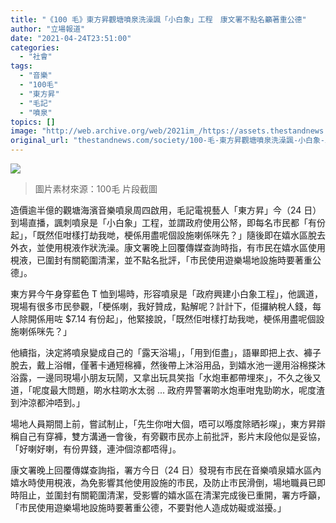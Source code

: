 ```yaml
---
title: "《100 毛》東方昇觀塘噴泉洗澡諷「小白象」工程　康文署不點名籲著重公德"
author: "立場報道"
date: "2021-04-24T23:51:00"
categories:
  - "社會"
tags:
  - "音樂"
  - "100毛"
  - "東方昇"
  - "毛記"
  - "噴泉"
topics: []
image: "http://web.archive.org/web/2021im_/https://assets.thestandnews.com/media/photos/100-18_slDrs.png"
original_url: "thestandnews.com/society/100-毛-東方昇觀塘噴泉洗澡諷-小白象-工程-康文署不點名籲著重公德"
---
```

![](http://web.archive.org/web/2021im_/https://assets.thestandnews.com/media/photos/100-18_slDrs.png)
> 圖片素材來源：100毛 片段截圖

造價逾半億的觀塘海濱音樂噴泉周四啟用，毛記電視藝人「東方昇」今（24 日）到場直播，諷刺噴泉是「小白象」工程，並謂政府使用公帑，即每名市民都「有份起」，「既然佢咁樣打劫我哋，梗係用盡呢個設施喇係咪先？」隨後即在嬉水區脫去外衣，並使用梘液作狀洗澡。康文署晚上回覆傳媒查詢時指，有市民在嬉水區使用梘液，已圍封有關範圍清潔，並不點名批評，「市民使用遊樂場地設施時要著重公德」。

東方昇今午身穿藍色 T 恤到場時，形容噴泉是「政府興建小白象工程」，他諷道，現場有很多市民參觀，「梗係喇，我好贊成，點解呢？計計下，佢攞納稅人錢，每人除開係用咗 $7.14 有份起」，他緊接說，「既然佢咁樣打劫我哋，梗係用盡呢個設施喇係咪先？」

他續指，決定將噴泉變成自己的「露天浴場」，「用到佢盡」，語畢即把上衣、褲子脫去，戴上浴帽，僅著卡通短棉褲，然後帶上沐浴用品，到嬉水池一邊用浴棉搽沐浴露，一邊同現場小朋友玩鬧，又拿出玩具笑指「水炮車都帶埋來」，不久之後又道，「呢度最大問題，啲水柱啲水太弱 ... 政府畀警署啲水炮車咁鬼勁啲水，呢度渣到沖涼都沖唔到。」

場地人員期間上前，嘗試制止，「先生你咁大個，唔可以喺度除晒衫㗎」，東方昇辯稱自己有穿褲，雙方溝通一會後，有旁觀市民亦上前批評，影片末段他似是妥協，「好喇好喇，有份畀錢，連沖個涼都唔得」。

康文署晚上回覆傳媒查詢指，署方今日（24 日）發現有市民在音樂噴泉嬉水區內嬉水時使用梘液，為免影響其他使用設施的市民，及防止市民滑倒，場地職員已即時阻止，並圍封有關範圍清潔，受影響的嬉水區在清潔完成後已重開，署方呼籲，「市民使用遊樂場地設施時要著重公德，不要對他人造成妨礙或滋擾。」